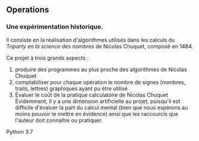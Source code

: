## Operations


### Une expérimentation historique. 

Il consiste en la réalisation d'algorithmes utilisés dans les calculs du _Triparty en la science des nombres_ de Nicolas Chuquet, composé en 1484. 

Ce projet à trois grands aspects : 
1. produire des programmes au plus proche des algorithmes de Nicolas Chuquet 
2. comptabiliser pour chaque opération le nombre de signes (nombres, traits, lettres) graphiques ayant pu être utilisé 
3. Évaluer le coût de la pratique calculatoire de Nicolas Chuquet 
Évidemment, il y a une dimension artificielle au projet, puisqu'il est difficile d'évaluer la part du calcul mental (bien que nous espérons au moins pouvoir le mettre en évidence) ainsi que les raccourcis que l'auteur doit connaître ou pratiquer.





Python 3.7
